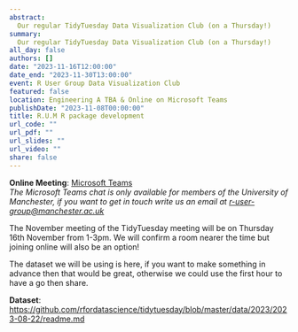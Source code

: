 ```yaml
---
abstract: 
  Our regular TidyTuesday Data Visualization Club (on a Thursday!)
summary: 
  Our regular TidyTuesday Data Visualization Club (on a Thursday!)
all_day: false
authors: []
date: "2023-11-16T12:00:00"
date_end: "2023-11-30T13:00:00"
event: R User Group Data Visualization Club
featured: false
location: Engineering A TBA & Online on Microsoft Teams
publishDate: "2023-11-08T00:00:00"
title: R.U.M R package development
url_code: ""
url_pdf: ""
url_slides: ""
url_video: ""
share: false
---
```


**Online Meeting**: [Microsoft Teams](https://teams.microsoft.com/l/meetup-join/19%3a7067cf1044b243a4a548d19ef38dd4ca%40thread.tacv2/1698325355330?context=%7b%22Tid%22%3a%22c152cb07-614e-4abb-818a-f035cfa91a77%22%2c%22Oid%22%3a%221cfcabd8-8d24-43df-b813-0e99efdb530e%22%7d)  
*The Microsoft Teams chat is only available for members of the University of Manchester, if you want to get in touch write us an email at r-user-group@manchester.ac.uk*

The November meeting of the TidyTuesday meeting will be on Thursday 16th November from 1-3pm. We will confirm a room nearer the time but joining online will also be an option!

The dataset we will be using is here, if you want to make something in advance then that would be great, otherwise we could use the first hour to have a go then share. 

**Dataset**: https://github.com/rfordatascience/tidytuesday/blob/master/data/2023/2023-08-22/readme.md